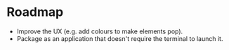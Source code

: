 # Roadmap

- Improve the UX (e.g. add colours to make elements pop).
- Package as an application that doesn't require the terminal to launch it.
